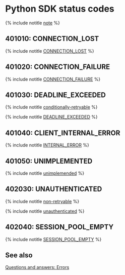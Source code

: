 # Python SDK status codes

{% include notitle [note](./_includes/ydb-status-codes-note.md) %}

<div class="tags_list">

## 401010: CONNECTION_LOST

</div>

{% include notitle [CONNECTION_LOST](./_includes/statuses/connection-lost.md) %}

<div class="tags_list">

## 401020: CONNECTION_FAILURE

</div>

{% include notitle [CONNECTION_FAILURE](./_includes/statuses/connection-failure.md) %}

<div class="tags_list">

## 401030: DEADLINE_EXCEEDED

{% include notitle [conditionally-retryable](./_includes/tags.md#conditionally-retryable) %}

</div>

{% include notitle [DEADLINE_EXCEEDED](./_includes/statuses/deadline-exceeded.md) %}

<div class="tags_list">

## 401040: CLIENT_INTERNAL_ERROR

</div>

{% include notitle [INTERNAL_ERROR](./_includes/statuses/client-internal-error.md) %}

<div class="tags_list">

## 401050: UNIMPLEMENTED

</div>

{% include notitle [unimplemended](./_includes/statuses/client-call-unimplemented.md) %}

<div class="tags_list">

## 402030: UNAUTHENTICATED

{% include notitle [non-retryable](./_includes/tags.md#non-retryable) %}

</div>

{% include notitle [unauthenticated](./_includes/statuses/client-unauthenticated.md) %}


<div class="tags_list">

## 402040: SESSION_POOL_EMPTY

</div>

<!-- The include is added to allow partial overrides in overlays  -->
{% include notitle [SESSION_POOL_EMPTY](./_includes/statuses/session-pool-empty.md) %}

## See also

[Questions and answers: Errors](../../faq/errors.md)



